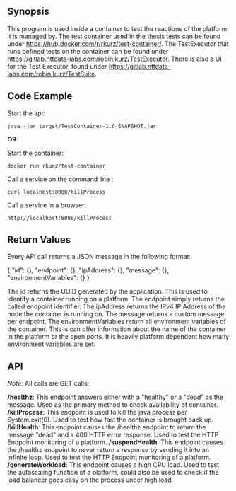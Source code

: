 ## Synopsis

This program is used inside a container to test the reactions of the platform it is managed by.
The test container used in the thesis tests can be found under https://hub.docker.com/r/rkurz/test-container/.
The TestExecutor that runs defined tests on the container can be found under https://gitlab.nttdata-labs.com/robin.kurz/TestExecutor.
There is also a UI for the Test Executor, found under https://gitlab.nttdata-labs.com/robin.kurz/TestSuite.

## Code Example

Start the api:
```
java -jar target/TestContainer-1.0-SNAPSHOT.jar
```

**OR**:

Start the container:
```
docker run rkurz/test-container
```

Call a service on the command line :
```
curl localhost:8080/killProcess
```

Call a service in a browser:
```
http://localhost:8080/killProcess
```

## Return Values
Every API call returns a JSON message in the following format:

{
  "id": {},
  "endpoint": {},
  "ipAddress": {},
  "message": {},
  "environmentVariables": {}
}

The id returns the UUID generated by the application. This is used to identify a container running on a platform.
The endpoint simply returns the called endpoint identifier.
The ipAddress returns the IPv4 IP Address of the node the container is running on.
The message returns a custom message per endpoint.
The environmentVariables return all environment variables of the container.
This is can offer information about the name of the container in the platform or the open ports.
It is heavily platform dependent how many environment variables are set.

## API

*Note:* All calls are GET calls.

**/healthz**: This endpoint answers either with a "healthy" or a "dead" as the message. Used as the primary method to check availability of container.
**/killProcess**: This endpoint is used to kill the java process per System.exit(0). Used to test how fast the container is brought back up.
**/killHealth**: This endpoint causes the /healthz endpoint to return the message "dead" and a 400 HTTP error response. Used to test the HTTP Endpoint monitoring of a platform.
**/suspendHealth**: This endpoint causes the /healthz endpoint to never return a response by sending it into an infinite loop. Used to test the HTTP Endpoint monitoring of a platform.
**/generateWorkload**: This endpoint causes a high CPU load. Used to test the autoscaling function of a platform, could also be used to check if the load balancer goes easy on the process under high load.
